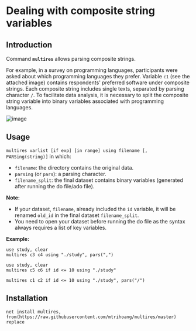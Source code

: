 # Dealing with composite string variables

## Introduction

Command **``multires``** allows parsing composite strings.  

For example, in a survey on programming languages, participants were asked about which programming languages they prefer. Variable ``c1`` (see the attached image) contains respondents' preferred software under composite strings. Each composite string includes single texts, separated by parsing character ``/``. To facilitate data analysis, it is necessary to split the composite string variable into binary variables associated with programming languages.

![image](https://user-images.githubusercontent.com/60907709/156554106-322f1ec6-5fa3-4d8d-9aae-ecb1056d7f94.png)


## Usage
``multires varlist [if exp] [in range] using filename [, PARSing(string)]`` in which:
- ``filename``: the directory contains the original data. 
- ``parsing`` (or ``pars``): a parsing character.
- `filename_split`: the final dataset contains binary variables (generated after running the do file/ado file).

**Note:**
- If your dataset, `filename`, already included the ``id`` variable, it will be renamed ``old_id`` in the final dataset `filename_split`.
- You need to open your dataset before running the do file as the syntax always requires a list of key variables.

**Example:**
```
use study, clear
multires c3 c4 using "./study", pars(",")

use study, clear
multires c5 c6 if id <= 10 using "./study"

multires c1 c2 if id <= 10 using "./study", pars("/")
```

## Installation

```
net install multires, from(https://raw.githubusercontent.com/mtrihoang/multires/master) replace
```